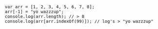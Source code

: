 <pre lang="javascript">
  var arr = [1, 2, 3, 4, 5, 6, 7, 8];
  arr[-1] = "yo wazzzup";
  console.log(arr.length); // > 8
  console.log(arr[arr.indexOf(99)]); // log's > "yo wazzzup"
</pre>
